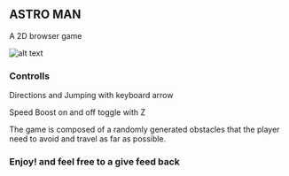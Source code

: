 
<h2>ASTRO MAN</h2>
<p> A 2D browser game</p>

![alt text](https://upwork-usw2-prod-agora-file-storage.s3.us-west-2.amazonaws.com/profile/portfolio/thumbnail/fb659803e8437d08e1315504f581d38f?response-content-disposition=inline;+filename=%22image_original%22;+filename*=utf-8%27%27image_original&X-Amz-Security-Token=IQoJb3JpZ2luX2VjECAaCXVzLXdlc3QtMiJGMEQCIF/8bDp%2BKJPcHxjnHJ46rCobHgj%2BIGUDQrN2abZCe3nkAiBobbn5Nnd/oLMkXKzedMfOg4Pg6UhnuA8KU72yjHNwSyrWBAi5//////////8BEAAaDDczOTkzOTE3MzgxOSIMsqOZtjD6UGMFcBrGKqoE%2BXxWxgWOuvpcBg0h8HGI2tpJGz7rYdKY2X3ePbN4U%2BT%2B7UvazHgaPFs4ZlPItn/h4gQ2vRGb/jEZSNNcTs%2BtjMIiiyhsd29zCGaln1StmBObuKO3Z2YuB03AzpFkz8j1GhLg8rFhcmGpOaR4EuHC7Tn7UAAW9zuLfgnpVeh9na7yHw7aP/yg2WRgz6EBBeiI0BVUDKE5w5U7PAGUe2Z4kL3vShcE2I0/C99LwdpkjICfgv8vVYjHZyOIquFmQCterKzhshSQVCj8e3XnR1dfkFitvRiUKprqPoYRpd6MoY92YFbhuNoREiW3LbbvGvOzXiRLd5w4rNIViLL0PQ%2BZXEARU8p/n/qm6z3D17GaLxzrsAeZJB%2BBffIUdJvpnkfHc/9ku68JKqZCIyhBfZ5kSCe379u5MMHfpU5W6QXiYLNjPDwdrneA6Xt3//q5n2wMiFCeGK10cuaxO3dOsyeOPPzAptcEp8d7f0WhrIRLGMXQNHlqw8wN8x1sQYPEdNql/vxawFTFnDPl3j1LIuXNHqAVAOYcN2Ze5PmI/UvlNl0pCLk92Nqmm0Jnp9fUjd%2BfuV6pERzwC8E9Gs4v8zsPV7Oz/hRBrRZGz4gN7lcVL2cN0xMvCHDfRFOuh6fW7f%2BvOz%2BW8AvB7Gbd/lctcIT69rBRWalNorgaV5QJ7HA3HGoTFUpV4OzB5l5OeC7Y07/FTn5Q8HoYDabNIoGP/cuKaqXbmf99TQo10gkwr/zRnwY6qAF73nBzs/%2BWVk4aMYKepWmY8ZyKFHLjlwvGNnOiDqsAWsQCic6knT1iyo6uHBoBjS/JUSTVAgbFfNxy20bEe%2BED3dXObD9RZVut3OEHgCTpajwV%2BRLZm%2BrLPi3srqQyiqmr%2B1XIyrAlEXpGaRtZv8NaDqKykdsDSXTTdm/k1mJctl/1%2BppJF2Fpc3ymIJOLccdH4UoEPE%2Bmgw2N5e4ulR4OChhc9K5wPGI=&X-Amz-Algorithm=AWS4-HMAC-SHA256&X-Amz-Date=20230221T094135Z&X-Amz-SignedHeaders=host&X-Amz-Expires=900&X-Amz-Credential=ASIA2YR6PYW5VWVC5D4V/20230221/us-west-2/s3/aws4_request&X-Amz-Signature=d0441612c146d0c4d6539aab838e0c40ce07c3be76a17552b42594fb5b9fcbb1)

<h3>Controlls</h3>

<p>Directions and Jumping with keyboard arrow</p>
<p>Speed Boost on and off toggle with Z</p>

<p>The game is composed of a randomly generated obstacles that the player need to avoid and travel as far as possible.</p>


<h3>Enjoy! and feel free to a give feed back</h3>
